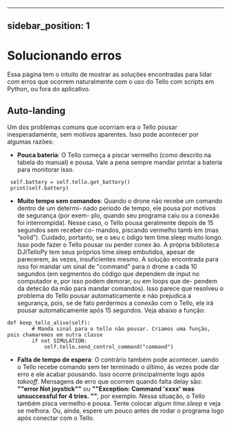 
---
sidebar_position: 1
---
# Solucionando erros 
Essa página tem o intuito de mostrar as soluções encontradas para lidar com erros que ocorrem naturalmente com o uso do Tello com scripts em Python, ou fora do aplicativo.

## Auto-landing

Um dos problemas comuns que ocorriam era o Tello pousar inesperadamente, sem motivos aparentes. Isso pode acontecer por algumas razões:
- **Pouca bateria**: O Tello começa a piscar vermelho (como descrito na tabela do manual) e pousa. Vale a pena sempre mandar printar a bateria para monitorar isso.

 ```
  self.battery = self.tello.get_battery()
  print(self.battery) 
  ```
- **Muito tempo sem comandos**: Quando o drone não recebe um comando dentro de um determi-
nado período de tempo, ele pousa por motivos de segurança (por exem-
plo, quando seu programa caiu ou a conexão foi interrompida). Nesse
caso, o Tello pousa geralmente depois de 15 segundos sem receber co-
mandos, piscando vermelho tamb ́em (mas ”solid”). Cuidado, portanto,
se o seu c ́odigo tem time.sleep muito longo. Isso pode fazer o Tello pousar
ou perder conex ̃ao. A própria biblioteca DJITelloPy tem seus próprios
time.sleep embutidos, apesar de parecerem,  ás vezes, insuficientes mesmo.
A solução encontrada para isso foi mandar um sinal de "command" para
o drone a cada 10 segundos (em segmentos do código que dependem de
input no computador e, por isso podem demorar, ou em loops que de-
pendem da detecão da mão para mandar comandos). Isso parece que
resolveu o problema do Tello pousar automaticamente e não prejudica
a segurança, pois, se de fato perdermos a conexão com o Tello, ele irá
pousar automaticamente após 15 segundos. Veja abaixo a função:

```
def keep_tello_alive(self):
        # Manda sinal para o tello não pousar. Criamos uma função, pois chamaremos em outra classe
        if not SIMULATION:
            self.tello.send_control_command("command")
```
- **Falta de tempo de espera**: O contrário também pode acontecer. uando o Tello recebe comando sem ter terminado o  último,  ás vezes
pode dar erro e ele acabar pousando. Isso ocorre principalmente logo após *takeoff*. Mensagens de erro que ocorrem
quando falta delay são: **""error Not joystick""** ou **""Exception: Command 'xxxx' was unsuccessful for 4 tries. ""**, por exemplo. Nessa situação, o Tello também pisca vermelho e pousa. Tente colocar algum *time.sleep* e veja se melhora. Ou, ainda, espere um pouco antes de rodar o programa logo após conectar com o Tello.
